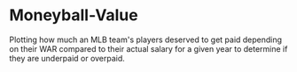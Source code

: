 # Moneyball-Value
Plotting how much an MLB team's players deserved to get paid depending on their WAR compared to their actual salary for a given year to determine if they are underpaid or overpaid.
